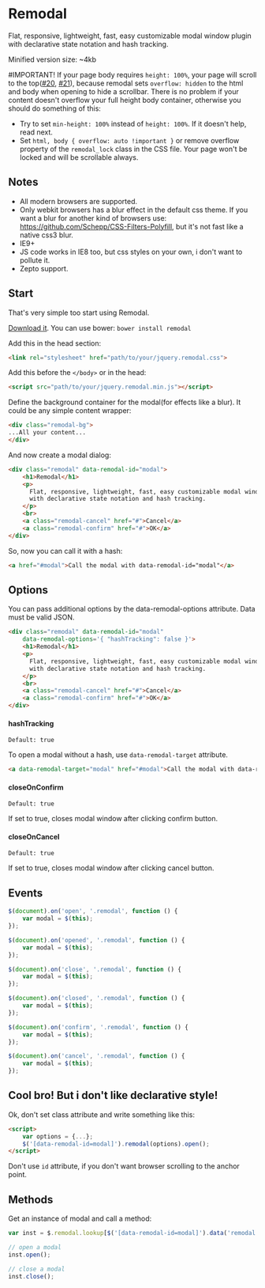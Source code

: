 Remodal
=======
Flat, responsive, lightweight, fast, easy customizable modal window plugin with declarative state notation and hash tracking.

Minified version size: ~4kb

#IMPORTANT!
If your page body requires `height: 100%`, your page will scroll to the top([#20](https://github.com/VodkaBears/Remodal/issues/20), [#21](https://github.com/VodkaBears/Remodal/issues/21)), because remodal sets `overflow: hidden` to the html and body when opening to hide a scrollbar. There is no problem if your content doesn't overflow your full height body container, otherwise you should do something of this:
* Try to set `min-height: 100%` instead of `height: 100%`. If it doesn't help, read next.
* Set `html, body { overflow: auto !important }` or remove overflow property of the `remodal_lock` class in the CSS file. Your page won't be locked and will be scrollable always.

## Notes
* All modern browsers are supported.
* Only webkit browsers has a blur effect in the default css theme. If you want a blur for another kind of browsers use: https://github.com/Schepp/CSS-Filters-Polyfill, but it's not fast like a native css3 blur.
* IE9+
* JS code works in IE8 too, but css styles on your own, i don't want to pollute it.
* Zepto support.

## Start

That's very simple too start using Remodal.

[Download it](https://github.com/VodkaBears/Remodal/archive/master.zip). You can use bower: `bower install remodal`

Add this in the head section:
```html
<link rel="stylesheet" href="path/to/your/jquery.remodal.css">
```

Add this before the `</body>` or in the head:
```html
<script src="path/to/your/jquery.remodal.min.js"></script>
```

Define the background container for the modal(for effects like a blur). It could be any simple content wrapper:
```html
<div class="remodal-bg">
...All your content...
</div>
```

And now create a modal dialog:
```html
<div class="remodal" data-remodal-id="modal">
    <h1>Remodal</h1>
    <p>
      Flat, responsive, lightweight, fast, easy customizable modal window plugin
      with declarative state notation and hash tracking.
    </p>
    <br>
    <a class="remodal-cancel" href="#">Cancel</a>
    <a class="remodal-confirm" href="#">OK</a>
</div>
```

So, now you can call it with a hash:
```html
<a href="#modal">Call the modal with data-remodal-id="modal"</a>
```

## Options

You can pass additional options by the data-remodal-options attribute. Data must be valid JSON.
```html
<div class="remodal" data-remodal-id="modal"
    data-remodal-options='{ "hashTracking": false }'>
    <h1>Remodal</h1>
    <p>
      Flat, responsive, lightweight, fast, easy customizable modal window plugin
      with declarative state notation and hash tracking.
    </p>
    <br>
    <a class="remodal-cancel" href="#">Cancel</a>
    <a class="remodal-confirm" href="#">OK</a>
</div>
```

#### hashTracking
`Default: true`

To open a modal without a hash, use `data-remodal-target` attribute. 
```html
<a data-remodal-target="modal" href="#modal">Call the modal with data-remodal-id="modal"</a>
```

#### closeOnConfirm
`Default: true`

If set to true, closes modal window after clicking confirm button.

#### closeOnCancel
`Default: true`

If set to true, closes modal window after clicking cancel button.


## Events

```js
$(document).on('open', '.remodal', function () {
    var modal = $(this);
});

$(document).on('opened', '.remodal', function () {
    var modal = $(this);
});

$(document).on('close', '.remodal', function () {
    var modal = $(this);
});

$(document).on('closed', '.remodal', function () {
    var modal = $(this);
});

$(document).on('confirm', '.remodal', function () {
    var modal = $(this);
});

$(document).on('cancel', '.remodal', function () {
    var modal = $(this);
});
```

## Cool bro! But i don't like declarative style!

Ok, don't set class attribute and write something like this:
```html
<script>
    var options = {...};
    $('[data-remodal-id=modal]').remodal(options).open();
</script>
```
Don't use `id` attribute, if you don't want browser scrolling to the anchor point.

## Methods

Get an instance of modal and call a method:
```js
var inst = $.remodal.lookup[$('[data-remodal-id=modal]').data('remodal')];

// open a modal
inst.open();

// close a modal
inst.close();
```
